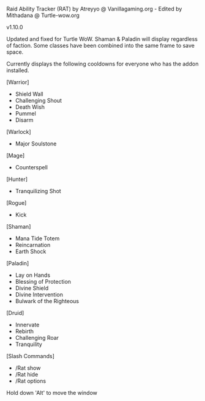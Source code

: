 Raid Ability Tracker (RAT) by Atreyyo @ Vanillagaming.org - Edited by Mithadana @ Turtle-wow.org

v1.10.0

Updated and fixed for Turtle WoW. Shaman & Paladin will display regardless of faction. Some classes have been combined into the same frame to save space.

Currently displays the following cooldowns for everyone who has the addon installed.

[Warrior]
* Shield Wall
* Challenging Shout
* Death Wish
* Pummel
* Disarm


[Warlock]
* Major Soulstone

[Mage]
* Counterspell

[Hunter]
* Tranquilizing Shot

[Rogue]
* Kick

[Shaman]
* Mana Tide Totem
* Reincarnation
* Earth Shock

[Paladin]
* Lay on Hands
* Blessing of Protection
* Divine Shield
* Divine Intervention
* Bulwark of the Righteous

[Druid]
* Innervate
* Rebirth
* Challenging Roar
* Tranquility

[Slash Commands]

* /Rat show
* /Rat hide
* /Rat options

Hold down 'Alt' to move the window

